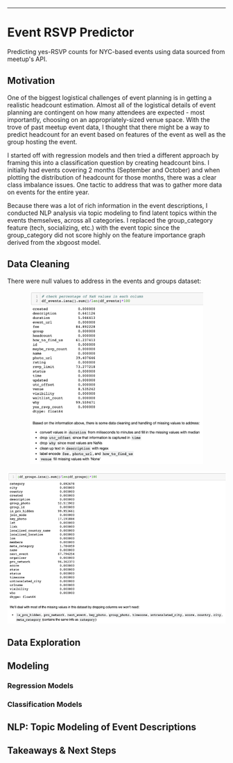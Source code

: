 ***
# Event RSVP Predictor

Predicting yes-RSVP counts for NYC-based events using data sourced from meetup's API.

## Motivation
One of the biggest logistical challenges of event planning is in getting a realistic headcount estimation. Almost all of the logistical details of event planning are contingent on how many attendees are expected - most importantly, choosing on an appropriately-sized venue space.  With the trove of past meetup event data, I thought that there might be a way to predict headcount for an event based on features of the event as well as the group hosting the event.

I started off with regression models and then tried a different approach by framing this into a classification question by creating headcount bins. I initially had events covering 2 months (September and October) and when plotting the distribution of headcount for those months, there was a clear class imbalance issues. One tactic to address that was to gather more data on events for the entire year.





 Because there was a lot of rich information in the event descriptions, I conducted NLP analysis via topic modeling to find latent topics within the events themselves, across all categories. I replaced the group_category feature (tech, socializing, etc.) with the event topic since the group_category did not score highly on the feature importance graph derived from the xbgoost model.

## Data Cleaning
There were null values to address in the events and groups dataset:

<p align="center">
 <img width="400" alt="datacleaning" height="400" src="datacleaning.png">
</p>

<p align="center">
 <img width="800" alt="datacleaning_groups" height="350" src="datacleaning_groups.png">
</p>


## Data Exploration




## Modeling

### Regression Models


### Classification Models


## NLP: Topic Modeling of Event Descriptions

## Takeaways & Next Steps
